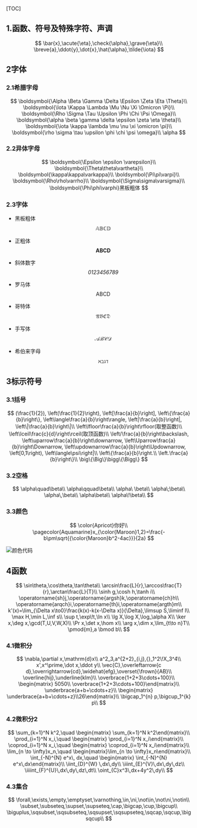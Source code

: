 [TOC]

## 1.函数、符号及特殊字符、声调

$$
\bar{x},\acute{\eta},\check{\alpha},\grave{\eta}\\
\breve{a},\ddot{y},\dot{x},\hat{\alpha},\tilde{\iota}
$$

## 2字体

### 2.1希腊字母

$$
\boldsymbol{\Alpha \Beta \Gamma \Delta \Epsilon \Zeta \Eta \Theta}\\
\boldsymbol{\Iota \Kappa \Lambda \Mu \Nu \Xi \Omicron \Pi}\\
\boldsymbol{\Rho \Sigma \Tau \Upsilon \Phi \Chi \Psi \Omega}\\
\boldsymbol{\alpha \beta \gamma \delta \epsilon \zeta \eta \theta}\\
\boldsymbol{\iota \kappa \lambda \mu \nu \xi \omicron \pi}\\
\boldsymbol{\rho \sigma \tau \upsilon \phi \chi \psi \omega}\\
\alpha
$$

### 2.2异体字母

$$
\boldsymbol{\Epsilon \epsilon \varepsilon}\\
\boldsymbol{\Theta\theta\vartheta}\\
\boldsymbol{\kappa\kappa\varkappa}\\
\boldsymbol{\Pi\pi\varpi}\\
\boldsymbol{\Rho\rho\varrho}\\
\boldsymbol{\Sigma\sigma\varsigma}\\
\boldsymbol{\Phi\phi\varphi}黑板粗体
$$

### 2.3字体

- 黑板粗体	
  $$
  \mathbb{ABCD}
  $$

- 正粗体	
  $$
  \mathbf{ABCD}
  $$

- 斜体数字
  $$
  \mathit{0123456789}
  $$

- 罗马体	
  $$
  \mathrm{ABCD}
  $$

- 哥特体	
  $$
  \mathfrak{ABCD}
  $$

- 手写体	
  $$
  \mathcal{ABCD}
  $$

- 希伯来字母	
  $$
  \aleph\beth\gimel\daleth
  $$


## 3标示符号

### 3.1括号

$$
(\frac{1}{2}),
\left(\frac{1}{2}\right),
\left[\frac{a}{b}\right],
\left\{\frac{a}{b}\right\},
\left\langle\frac{a}{b}\right\rangle,
\left|\frac{a}{b}\right|,
\left\|\frac{a}{b}\right\|\\
\left\lfloor\frac{a}{b}\right\rfloor(取整函数)\\ 
\left\lceil\frac{c}{d}\right\rceil(取顶函数)\\
\left/\frac{a}{b}\right\backslash,
\left\uparrow\frac{a}{b}\right\downarrow,
\left\Uparrow\frac{a}{b}\right\Downarrow,
\left\updownarrow\frac{a}{b}\right\Updownarrow,
\left[0,1\right),
\left\langle\psi\right|\\
\left\{\frac{a}{b}\right.\\
\left.\frac{a}{b}\right\}\\
\big\{\Big\}\bigg\{\Bigg\}
$$

### 3.2空格

$$
\alpha\quad\beta\\
\alpha\qquad\beta\\
\alpha\ \beta\\
\alpha\;\beta\\
\alpha\,\beta\\
\alpha\beta\\
\alpha\!\beta\\
$$

### 3.3颜色

$$
\color{Apricot}你好\\
\pagecolor{Aquamarine}x_{\color{Maroon}1,2}=\frac{-b\pm\sqrt{{\color{Maroon}b^2-4ac}}}{2a}
$$





![颜色代码](D:\GitHub\Public\Math\Note3\颜色代码.png)



##  4函数

$$
\sin\theta,\cos\theta,\tan\theta\\
\arcsin\frac{L}{r},\arccos\frac{T}{r},\arctan\frac{L}{T}\\
\sinh g,\cosh h,\tanh i\\
\operatorname{sh}j,\operatorname{argsh}k,\operatorname{ch}h\\
\operatorname{arqch}i,\operatorname{th}i,\operatorname{argth}m\\
k'(x)=\lim_{\Delta x\to0}\frac{k(x)-k(x-\Delta x)}{\Delta},\limsup S,\liminf l\\
\max H,\min L,\inf s\\
\sup t,\exp\!t,\ln x\\
\lg X,\log X,\log_\alpha X\\
\ker x,\deg x,\gcd(T,U,V,W,X)\\
\Pr x,\det x,\hom x\\
\arg x,\dim x,\lim_{t\to n}T\\
\pmod{m},a \bmod b\\
$$

### 4.1微积分

$$
\nabla,\partial x,\mathrm{d}x\\
a^2_3,a^{2+2}_{i,j},{}_1^2\!X_3^4\\
x',x^\prime,\dot x,\ddot y\\
\vec{C},\overleftarrow{c d},\overrightarrow{cd},\widehat{efg},\overset{\frown}{AB}\\
\overline{hij},\underline{klm}\\
\overbrace{1+2+3\cdots+100}\\
\begin{matrix} 5050\\ \overbrace{1+2+3\cdots+100}\end{matrix}\\
\underbrace{a+b+\cdots+z}\\
\begin{matrix} \underbrace{a+b+\cdots+z}\\26\end{matrix}\\
\bigcap_1^{n} p,\bigcup_1^{k} p\\
$$

### 4.2微积分2

$$
\sum_{k=1}^N k^2,\quad
\begin{matrix} \sum_{k=1}^N k^2\end{matrix}\\
\prod_{i=1}^N x_i,\quad
\begin{matrix} \prod_{i=1}^N x_i\end{matrix}\\
\coprod_{i=1}^N x_i,\quad
\begin{matrix} \coprod_{i=1}^N x_i\end{matrix}\\
\lim_{n \to \infty}x_n,\quad
\begin{matrix}\lim_{n \to \infty}x_n\end{matrix}\\
\int_{-N}^{N} e^x\, dx,\quad
\begin{matrix} \int_{-N}^{N} e^x\,dx\end{matrix}\\
\iint_{D}^{W} \,dx\,dy\\
\iiint_{E}^{V}\,dx\,dy\,dz\\
\iiiint_{F}^{U}\,dx\,dy\,dz\,dt\\
\oint_{C}x^3\,dx+4y^2\,dy\\
$$

### 4.3集合

$$
\forall,\exists,\empty,\emptyset,\varnothing,\in,\ni,\not\in,\not\ni,\notin\\
\subset,\subseteq,\supset,\supseteq,\cap,\bigcap,\cup,\bigcup\\
\biguplus,\sqsubset,\sqsubseteq,\sqsupset,\sqsupseteq,\sqcap,\sqcup,\bigsqcup\\
$$

